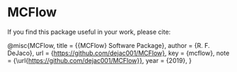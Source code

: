 # MCFlow

If you find this package useful in your work, please cite:

@misc{MCFlow,
  title = {{MCFlow} Software Package},
  author = {R. F. DeJaco},
  url = {https://github.com/dejac001/MCFlow},
  key = {mcflow},
  note = {\url{https://github.com/dejac001/MCFlow}},
  year = {2019},
}
